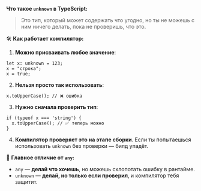 **Что такое `unknown` в TypeScript:**
> Это тип, который может содержать что угодно, 
   но ты не можешь с ним ничего делать, пока не проверишь, что это.

 🛠️ **Как работает компилятор:**
1. **Можно присваивать любое значение**:
```TS
let x: unknown = 123;
x = "строка";
x = true;
```
2. **Нельзя просто так использовать**:
```TS
x.toUpperCase(); // ❌ ошибка
```
3. **Нужно сначала проверить тип**:
```TS
if (typeof x === 'string') {
  x.toUpperCase(); // ✅ теперь можно
}
```
 4. **Компилятор проверяет это на этапе сборки**.  Если ты попытаешься использовать `unknown` без проверки — билд упадёт.

🤯 **Главное отличие от `any`:**
- `any` — **делай что хочешь**, но можешь схлопотать ошибку в рантайме.
- `unknown` — **делай, но только если проверил**, и компилятор тебя защитит.